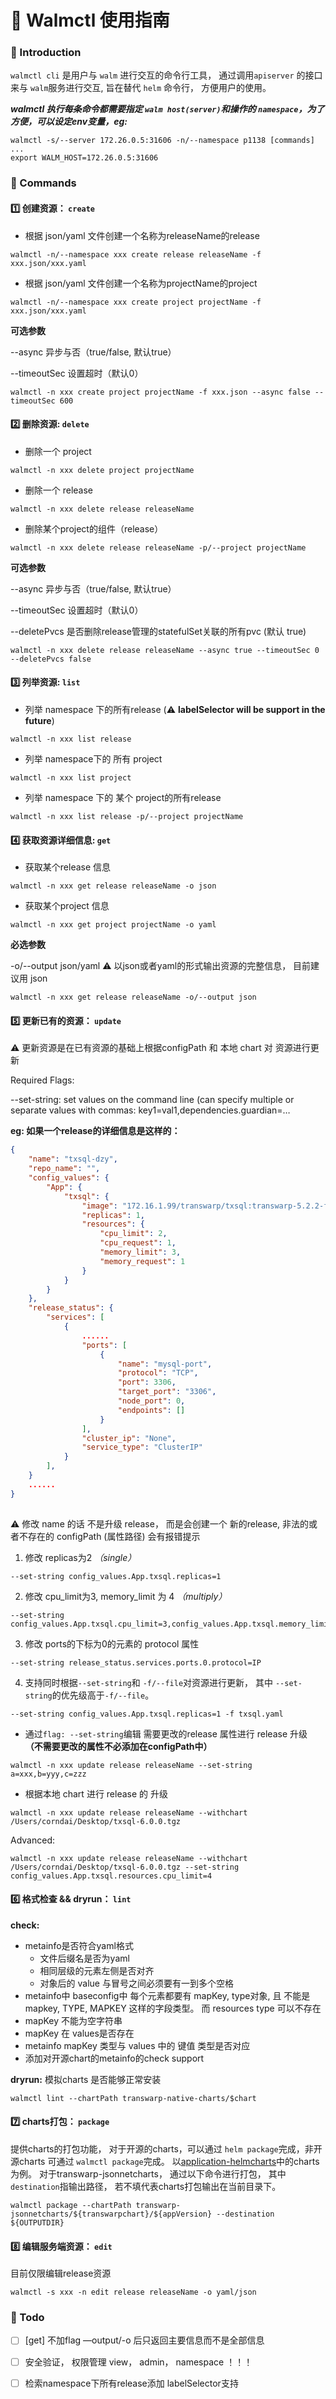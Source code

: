 # :book: Walmctl 使用指南

### :ship: Introduction

`walmctl cli` 是用户与 `walm` 进行交互的命令行工具， 通过调用`apiserver` 的接口来与 `walm`服务进行交互, 旨在替代 `helm` 命令行， 方便用户的使用。

***walmctl 执行每条命令都需要指定 `walm host(server)`和操作的 `namespace`，为了方便，可以设定env变量，eg:***

```shell
walmctl -s/--server 172.26.0.5:31606 -n/--namespace p1138 [commands] ...
export WALM_HOST=172.26.0.5:31606
```



### :rocket: Commands

#### :one: 创建资源： `create`

- 根据 json/yaml 文件创建一个名称为releaseName的release

```shell
walmctl -n/--namespace xxx create release releaseName -f xxx.json/xxx.yaml
```

- 根据 json/yaml 文件创建一个名称为projectName的project

```
walmctl -n/--namespace xxx create project projectName -f xxx.json/xxx.yaml
```

**可选参数**

--async 异步与否（true/false, 默认true）

--timeoutSec 设置超时（默认0）

```shell
walmctl -n xxx create project projectName -f xxx.json --async false --timeoutSec 600
```

#### :two: 删除资源:   `delete`

- 删除一个 project

```shell
walmctl -n xxx delete project projectName
```

- 删除一个 release

```shell
walmctl -n xxx delete release releaseName
```

- 删除某个project的组件（release）

```shell
walmctl -n xxx delete release releaseName -p/--project projectName
```

**可选参数**

--async 异步与否（true/false, 默认true）

--timeoutSec 设置超时（默认0）

--deletePvcs 是否删除release管理的statefulSet关联的所有pvc (默认 true)

```shell
walmctl -n xxx delete release releaseName --async true --timeoutSec 0 --deletePvcs false
```

#### :three: 列举资源:   `list`

- 列举 namespace 下的所有release (:warning: **labelSelector will be support in the future**) 

```shell
walmctl -n xxx list release
```

- 列举 namespace下的 所有 project

```shell
walmctl -n xxx list project
```

- 列举 namespace 下的 某个 project的所有release

```shell
walmctl -n xxx list release -p/--project projectName
```

#### :four: 获取资源详细信息:   `get`

- 获取某个release 信息

```shell
walmctl -n xxx get release releaseName -o json
```

- 获取某个project 信息

```shell
walmctl -n xxx get project projectName -o yaml
```

**必选参数**

-o/--output  json/yaml :warning: 以json或者yaml的形式输出资源的完整信息， 目前建议用 json

``` 
walmctl -n xxx get release releaseName -o/--output json
```

#### :five: 更新已有的资源：  `update`

:warning: 更新资源是在已有资源的基础上根据configPath 和 本地 chart 对 资源进行更新

Required Flags:

--set-string:  set values on the command line (can specify multiple or separate values with commas: key1=val1,dependencies.guardian=…  

**eg:  如果一个release的详细信息是这样的：**

```json
{
    "name": "txsql-dzy",
    "repo_name": "",
    "config_values": {
        "App": {
            "txsql": {
                "image": "172.16.1.99/transwarp/txsql:transwarp-5.2.2-final",
                "replicas": 1,
                "resources": {
                    "cpu_limit": 2,
                    "cpu_request": 1,
                    "memory_limit": 3,
                    "memory_request": 1
                }
            }
        }
    },
    "release_status": {
        "services": [
            {
                ......
                "ports": [
                    {
                        "name": "mysql-port",
                        "protocol": "TCP",
                        "port": 3306,
                        "target_port": "3306",
                        "node_port": 0,
                        "endpoints": []
                    }
                ],
                "cluster_ip": "None",
                "service_type": "ClusterIP"
            }
        ],
    }
    ......
}
    
```

:warning: 修改 name 的话 不是升级 release， 而是会创建一个 新的release, 非法的或者不存在的 configPath (属性路径) 会有报错提示

1. 修改 replicas为2  *（single）*

```shell
--set-string config_values.App.txsql.replicas=1
```

2. 修改 cpu_limit为3, memory_limit 为 4  *（multiply）*

```shell
--set-string config_values.App.txsql.cpu_limit=3,config_values.App.txsql.memory_limit=4
```

3. 修改 ports的下标为0的元素的 protocol 属性

```shell
--set-string release_status.services.ports.0.protocol=IP
```

4. 支持同时根据`--set-string`和 `-f/--file`对资源进行更新， 其中 `--set-string`的优先级高于`-f/--file`。

```shell
--set-string config_values.App.txsql.replicas=1 -f txsql.yaml 
```

- 通过`flag: --set-string`编辑 需要更改的release 属性进行 release 升级 **（不需要更改的属性不必添加在configPath中）**

```shell
walmctl -n xxx update release releaseName --set-string a=xxx,b=yyy,c=zzz
```

- 根据本地 chart  进行 release 的 升级

```shell
walmctl -n xxx update release releaseName --withchart /Users/corndai/Desktop/txsql-6.0.0.tgz
```

Advanced:

```shell
walmctl -n xxx update release releaseName --withchart /Users/corndai/Desktop/txsql-6.0.0.tgz --set-string config_values.App.txsql.resources.cpu_limit=4
```

#### :six: 格式检查 && dryrun： `lint`

**check:**
- metainfo是否符合yaml格式
  - 文件后缀名是否为yaml
  - 相同层级的元素左侧是否对齐
  - 对象后的 value 与冒号之间必须要有一到多个空格
- metainfo中 baseconfig中 每个元素都要有 mapKey, type对象, 且 不能是 mapkey, TYPE, MAPKEY 这样的字段类型。
而 resources type 可以不存在
- mapKey 不能为空字符串
- mapKey 在 values是否存在
- metainfo mapKey 类型与 values 中的 键值 类型是否对应
- 添加对开源chart的metainfo的check support

**dryrun:**
模拟charts 是否能够正常安装
```
walmctl lint --chartPath transwarp-native-charts/$chart
```
#### :seven: charts打包： `package`

提供charts的打包功能， 对于开源的charts，可以通过 `helm package`完成，非开源charts 可通过 `walmctl package`完成。
以[application-helmcharts](http://172.16.1.41:10080/app/application-helmcharts/tree/chart-v3)中的charts为例。
对于transwarp-jsonnetcharts， 通过以下命令进行打包， 其中 `destination`指输出路径， 若不填代表charts打包输出在当前目录下。
```
walmctl package --chartPath transwarp-jsonnetcharts/${transwarpchart}/${appVersion} --destination ${OUTPUTDIR}
```

#### :eight: 编辑服务端资源： `edit`
目前仅限编辑release资源
```
walmctl -s xxx -n edit release releaseName -o yaml/json
```


### :apple: Todo

- [ ] [get] 不加flag —output/-o 后只返回主要信息而不是全部信息
- [ ]   安全验证， 权限管理 view， admin， namespace  ！！！
- [ ]   检索namespace下所有release添加 labelSelector支持

